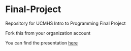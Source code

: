 # Final-Project
Repository for UCMHS Intro to Programming Final Project

Fork this from your organization account

You can find the presentation [here](https://docs.google.com/a/ucvts.tec.nj.us/presentation/d/1mvun2gwI9AtybWUMS3bSrwQU1Fy-F3Y6h2axEdE8Olo/edit?usp=sharing)


